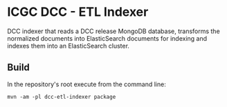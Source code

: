 ICGC DCC - ETL Indexer
===

DCC indexer that reads a DCC release MongoDB database, transforms the normalized documents into ElasticSearch documents for indexing and indexes them into an ElasticSearch cluster.

Build
---

In the repository's root execute from the command line:

	mvn -am -pl dcc-etl-indexer package
